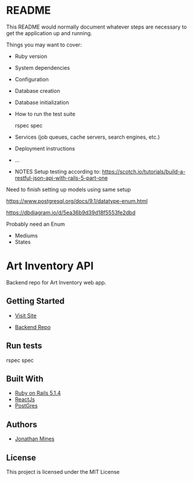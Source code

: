 # README

This README would normally document whatever steps are necessary to get the
application up and running.

Things you may want to cover:

* Ruby version

* System dependencies

* Configuration

* Database creation

* Database initialization

* How to run the test suite
    
    rspec spec

* Services (job queues, cache servers, search engines, etc.)

* Deployment instructions

* ...


* NOTES
Setup testing according to:
https://scotch.io/tutorials/build-a-restful-json-api-with-rails-5-part-one

Need to finish setting up models using same setup

https://www.postgresql.org/docs/9.1/datatype-enum.html

https://dbdiagram.io/d/5ea36b9d39d18f5553fe2dbd

Probably need an
Enum
- Mediums
- States





Art Inventory API
===============
Backend repo for Art Inventory web app.

## Getting Started

* [Visit Site](https://google.com/)

* [Backend Repo](https://github.com/MinesJA/tools_of_trade_backend)

## Run tests

rspec spec

##

## Built With
* [Ruby on Rails 5.1.4](https://rubyonrails.org/)
* [ReactJs](https://reactjs.org/)
* [PostGres](https://www.postgresql.org/)

## Authors
* [Jonathan Mines](https://github.com/MinesJA)

## License
This project is licensed under the MIT License
